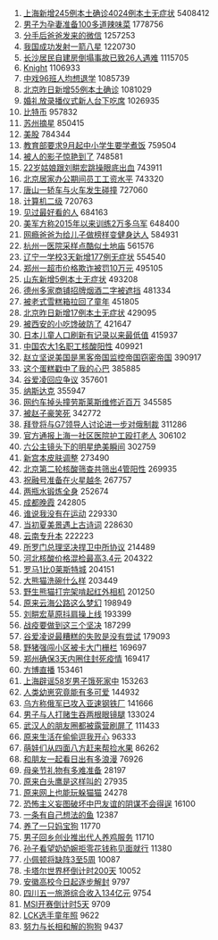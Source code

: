 1. [上海新增245例本土确诊4024例本土无症状](https://s.weibo.com//weibo?q=%23%E4%B8%8A%E6%B5%B7%E6%96%B0%E5%A2%9E245%E4%BE%8B%E6%9C%AC%E5%9C%9F%E7%A1%AE%E8%AF%8A4024%E4%BE%8B%E6%9C%AC%E5%9C%9F%E6%97%A0%E7%97%87%E7%8A%B6%23&Refer=top) 5408412
2. [男子为孕妻准备100多道辣味菜](https://s.weibo.com//weibo?q=%23%E7%94%B7%E5%AD%90%E4%B8%BA%E5%AD%95%E5%A6%BB%E5%87%86%E5%A4%87100%E5%A4%9A%E9%81%93%E8%BE%A3%E5%91%B3%E8%8F%9C%23&Refer=top) 1778756
3. [分手后爸爸发来的微信](https://s.weibo.com//weibo?q=%23%E5%88%86%E6%89%8B%E5%90%8E%E7%88%B8%E7%88%B8%E5%8F%91%E6%9D%A5%E7%9A%84%E5%BE%AE%E4%BF%A1%23&Refer=top) 1257253
4. [我国成功发射一箭八星](https://s.weibo.com//weibo?q=%23%E6%88%91%E5%9B%BD%E6%88%90%E5%8A%9F%E5%8F%91%E5%B0%84%E4%B8%80%E7%AE%AD%E5%85%AB%E6%98%9F%23&Refer=top) 1220730
5. [长沙居民自建房倒塌事故已致26人遇难](https://s.weibo.com//weibo?q=%23%E9%95%BF%E6%B2%99%E5%B1%85%E6%B0%91%E8%87%AA%E5%BB%BA%E6%88%BF%E5%80%92%E5%A1%8C%E4%BA%8B%E6%95%85%E5%B7%B2%E8%87%B426%E4%BA%BA%E9%81%87%E9%9A%BE%23&Refer=top) 1115705
6. [Knight](https://s.weibo.com//weibo?q=Knight&Refer=top) 1106933
7. [中戏96班人均想退学](https://s.weibo.com//weibo?q=%23%E4%B8%AD%E6%88%8F96%E7%8F%AD%E4%BA%BA%E5%9D%87%E6%83%B3%E9%80%80%E5%AD%A6%23&Refer=top) 1085739
8. [北京昨日新增55例本土确诊](https://s.weibo.com//weibo?q=%23%E5%8C%97%E4%BA%AC%E6%98%A8%E6%97%A5%E6%96%B0%E5%A2%9E55%E4%BE%8B%E6%9C%AC%E5%9C%9F%E7%A1%AE%E8%AF%8A%23&Refer=top) 1081029
9. [婚礼放录播仪式新人台下吃席](https://s.weibo.com//weibo?q=%23%E5%A9%9A%E7%A4%BC%E6%94%BE%E5%BD%95%E6%92%AD%E4%BB%AA%E5%BC%8F%E6%96%B0%E4%BA%BA%E5%8F%B0%E4%B8%8B%E5%90%83%E5%B8%AD%23&Refer=top) 1026935
10. [比特币](https://s.weibo.com//weibo?q=%E6%AF%94%E7%89%B9%E5%B8%81&Refer=top) 957832
11. [苏州摘星](https://s.weibo.com//weibo?q=%23%E8%8B%8F%E5%B7%9E%E6%91%98%E6%98%9F%23&Refer=top) 850415
12. [美股](https://s.weibo.com//weibo?q=%23%E7%BE%8E%E8%82%A1%23&Refer=top) 784344
13. [教育部要求9月起中小学生要学煮饭](https://s.weibo.com//weibo?q=%23%E6%95%99%E8%82%B2%E9%83%A8%E8%A6%81%E6%B1%829%E6%9C%88%E8%B5%B7%E4%B8%AD%E5%B0%8F%E5%AD%A6%E7%94%9F%E8%A6%81%E5%AD%A6%E7%85%AE%E9%A5%AD%23&Refer=top) 759504
14. [被人的影子惊艳到了](https://s.weibo.com//weibo?q=%23%E8%A2%AB%E4%BA%BA%E7%9A%84%E5%BD%B1%E5%AD%90%E6%83%8A%E8%89%B3%E5%88%B0%E4%BA%86%23&Refer=top) 748581
15. [22岁姑娘跟刘畊宏跳操眼底出血](https://s.weibo.com//weibo?q=%2322%E5%B2%81%E5%A7%91%E5%A8%98%E8%B7%9F%E5%88%98%E7%95%8A%E5%AE%8F%E8%B7%B3%E6%93%8D%E7%9C%BC%E5%BA%95%E5%87%BA%E8%A1%80%23&Refer=top) 743911
16. [北京居家办公期间员工工资水平](https://s.weibo.com//weibo?q=%23%E5%8C%97%E4%BA%AC%E5%B1%85%E5%AE%B6%E5%8A%9E%E5%85%AC%E6%9C%9F%E9%97%B4%E5%91%98%E5%B7%A5%E5%B7%A5%E8%B5%84%E6%B0%B4%E5%B9%B3%23&Refer=top) 743320
17. [唐山一轿车与火车发生碰撞](https://s.weibo.com//weibo?q=%23%E5%94%90%E5%B1%B1%E4%B8%80%E8%BD%BF%E8%BD%A6%E4%B8%8E%E7%81%AB%E8%BD%A6%E5%8F%91%E7%94%9F%E7%A2%B0%E6%92%9E%23&Refer=top) 727060
18. [计算机二级](https://s.weibo.com//weibo?q=%E8%AE%A1%E7%AE%97%E6%9C%BA%E4%BA%8C%E7%BA%A7&Refer=top) 720763
19. [见过最好看的人](https://s.weibo.com//weibo?q=%23%E8%A7%81%E8%BF%87%E6%9C%80%E5%A5%BD%E7%9C%8B%E7%9A%84%E4%BA%BA%23&Refer=top) 684163
20. [美军方称2015年以来训练2万多乌军](https://s.weibo.com//weibo?q=%23%E7%BE%8E%E5%86%9B%E6%96%B9%E7%A7%B02015%E5%B9%B4%E4%BB%A5%E6%9D%A5%E8%AE%AD%E7%BB%832%E4%B8%87%E5%A4%9A%E4%B9%8C%E5%86%9B%23&Refer=top) 648400
21. [网瘾爸爸为给儿子做榜样变健身达人](https://s.weibo.com//weibo?q=%23%E7%BD%91%E7%98%BE%E7%88%B8%E7%88%B8%E4%B8%BA%E7%BB%99%E5%84%BF%E5%AD%90%E5%81%9A%E6%A6%9C%E6%A0%B7%E5%8F%98%E5%81%A5%E8%BA%AB%E8%BE%BE%E4%BA%BA%23&Refer=top) 584931
22. [杭州一医院采样点酷似土地庙](https://s.weibo.com//weibo?q=%23%E6%9D%AD%E5%B7%9E%E4%B8%80%E5%8C%BB%E9%99%A2%E9%87%87%E6%A0%B7%E7%82%B9%E9%85%B7%E4%BC%BC%E5%9C%9F%E5%9C%B0%E5%BA%99%23&Refer=top) 561576
23. [辽宁一学校3天新增177例无症状](https://s.weibo.com//weibo?q=%23%E8%BE%BD%E5%AE%81%E4%B8%80%E5%AD%A6%E6%A0%A13%E5%A4%A9%E6%96%B0%E5%A2%9E177%E4%BE%8B%E6%97%A0%E7%97%87%E7%8A%B6%23&Refer=top) 554540
24. [郑州一超市价格欺诈被罚10万元](https://s.weibo.com//weibo?q=%23%E9%83%91%E5%B7%9E%E4%B8%80%E8%B6%85%E5%B8%82%E4%BB%B7%E6%A0%BC%E6%AC%BA%E8%AF%88%E8%A2%AB%E7%BD%9A10%E4%B8%87%E5%85%83%23&Refer=top) 495105
25. [山东新增5例本土无症状](https://s.weibo.com//weibo?q=%23%E5%B1%B1%E4%B8%9C%E6%96%B0%E5%A2%9E5%E4%BE%8B%E6%9C%AC%E5%9C%9F%E6%97%A0%E7%97%87%E7%8A%B6%23&Refer=top) 493208
26. [德州多家商铺招牌烟酒二字被遮挡](https://s.weibo.com//weibo?q=%23%E5%BE%B7%E5%B7%9E%E5%A4%9A%E5%AE%B6%E5%95%86%E9%93%BA%E6%8B%9B%E7%89%8C%E7%83%9F%E9%85%92%E4%BA%8C%E5%AD%97%E8%A2%AB%E9%81%AE%E6%8C%A1%23&Refer=top) 481334
27. [被老式雪糕箱拉回了童年](https://s.weibo.com//weibo?q=%23%E8%A2%AB%E8%80%81%E5%BC%8F%E9%9B%AA%E7%B3%95%E7%AE%B1%E6%8B%89%E5%9B%9E%E4%BA%86%E7%AB%A5%E5%B9%B4%23&Refer=top) 451805
28. [北京昨日新增17例本土无症状](https://s.weibo.com//weibo?q=%23%E5%8C%97%E4%BA%AC%E6%98%A8%E6%97%A5%E6%96%B0%E5%A2%9E17%E4%BE%8B%E6%9C%AC%E5%9C%9F%E6%97%A0%E7%97%87%E7%8A%B6%23&Refer=top) 429095
29. [被西安的小吃馋破防了](https://s.weibo.com//weibo?q=%23%E8%A2%AB%E8%A5%BF%E5%AE%89%E7%9A%84%E5%B0%8F%E5%90%83%E9%A6%8B%E7%A0%B4%E9%98%B2%E4%BA%86%23&Refer=top) 421647
30. [日本儿童人口刷新有记录以来最低值](https://s.weibo.com//weibo?q=%23%E6%97%A5%E6%9C%AC%E5%84%BF%E7%AB%A5%E4%BA%BA%E5%8F%A3%E5%88%B7%E6%96%B0%E6%9C%89%E8%AE%B0%E5%BD%95%E4%BB%A5%E6%9D%A5%E6%9C%80%E4%BD%8E%E5%80%BC%23&Refer=top) 415937
31. [中国农大1名职工核酸阳性](https://s.weibo.com//weibo?q=%23%E4%B8%AD%E5%9B%BD%E5%86%9C%E5%A4%A71%E5%90%8D%E8%81%8C%E5%B7%A5%E6%A0%B8%E9%85%B8%E9%98%B3%E6%80%A7%23&Refer=top) 409921
32. [赵立坚说美国是黑客帝国监控帝国窃密帝国](https://s.weibo.com//weibo?q=%23%E8%B5%B5%E7%AB%8B%E5%9D%9A%E8%AF%B4%E7%BE%8E%E5%9B%BD%E6%98%AF%E9%BB%91%E5%AE%A2%E5%B8%9D%E5%9B%BD%E7%9B%91%E6%8E%A7%E5%B8%9D%E5%9B%BD%E7%AA%83%E5%AF%86%E5%B8%9D%E5%9B%BD%23&Refer=top) 390917
33. [这个蛋糕戳中了我的心巴](https://s.weibo.com//weibo?q=%23%E8%BF%99%E4%B8%AA%E8%9B%8B%E7%B3%95%E6%88%B3%E4%B8%AD%E4%BA%86%E6%88%91%E7%9A%84%E5%BF%83%E5%B7%B4%23&Refer=top) 385885
34. [谷爱凌回应争议](https://s.weibo.com//weibo?q=%23%E8%B0%B7%E7%88%B1%E5%87%8C%E5%9B%9E%E5%BA%94%E4%BA%89%E8%AE%AE%23&Refer=top) 357601
35. [纳斯达克](https://s.weibo.com//weibo?q=%E7%BA%B3%E6%96%AF%E8%BE%BE%E5%85%8B&Refer=top) 355947
36. [网约车掉头撞劳斯莱斯维修近百万](https://s.weibo.com//weibo?q=%23%E7%BD%91%E7%BA%A6%E8%BD%A6%E6%8E%89%E5%A4%B4%E6%92%9E%E5%8A%B3%E6%96%AF%E8%8E%B1%E6%96%AF%E7%BB%B4%E4%BF%AE%E8%BF%91%E7%99%BE%E4%B8%87%23&Refer=top) 345585
37. [被赵子豪笑死](https://s.weibo.com//weibo?q=%E8%A2%AB%E8%B5%B5%E5%AD%90%E8%B1%AA%E7%AC%91%E6%AD%BB&Refer=top) 342772
38. [拜登将与G7领导人讨论进一步对俄制裁](https://s.weibo.com//weibo?q=%23%E6%8B%9C%E7%99%BB%E5%B0%86%E4%B8%8EG7%E9%A2%86%E5%AF%BC%E4%BA%BA%E8%AE%A8%E8%AE%BA%E8%BF%9B%E4%B8%80%E6%AD%A5%E5%AF%B9%E4%BF%84%E5%88%B6%E8%A3%81%23&Refer=top) 311286
39. [官方通报上海一社区医院护工殴打老人](https://s.weibo.com//weibo?q=%23%E5%AE%98%E6%96%B9%E9%80%9A%E6%8A%A5%E4%B8%8A%E6%B5%B7%E4%B8%80%E7%A4%BE%E5%8C%BA%E5%8C%BB%E9%99%A2%E6%8A%A4%E5%B7%A5%E6%AE%B4%E6%89%93%E8%80%81%E4%BA%BA%23&Refer=top) 306102
40. [六公主镜头下的明星绝美瞬间](https://s.weibo.com//weibo?q=%23%E5%85%AD%E5%85%AC%E4%B8%BB%E9%95%9C%E5%A4%B4%E4%B8%8B%E7%9A%84%E6%98%8E%E6%98%9F%E7%BB%9D%E7%BE%8E%E7%9E%AC%E9%97%B4%23&Refer=top) 302759
41. [新宫本皮肤调整](https://s.weibo.com//weibo?q=%E6%96%B0%E5%AE%AB%E6%9C%AC%E7%9A%AE%E8%82%A4%E8%B0%83%E6%95%B4&Refer=top) 273490
42. [北京第二轮核酸筛查共筛出4管阳性](https://s.weibo.com//weibo?q=%23%E5%8C%97%E4%BA%AC%E7%AC%AC%E4%BA%8C%E8%BD%AE%E6%A0%B8%E9%85%B8%E7%AD%9B%E6%9F%A5%E5%85%B1%E7%AD%9B%E5%87%BA4%E7%AE%A1%E9%98%B3%E6%80%A7%23&Refer=top) 269935
43. [祝融号准备在火星越冬](https://s.weibo.com//weibo?q=%23%E7%A5%9D%E8%9E%8D%E5%8F%B7%E5%87%86%E5%A4%87%E5%9C%A8%E7%81%AB%E6%98%9F%E8%B6%8A%E5%86%AC%23&Refer=top) 267757
44. [两瓶水锻炼全身](https://s.weibo.com//weibo?q=%23%E4%B8%A4%E7%93%B6%E6%B0%B4%E9%94%BB%E7%82%BC%E5%85%A8%E8%BA%AB%23&Refer=top) 252674
45. [成都晚霞](https://s.weibo.com//weibo?q=%23%E6%88%90%E9%83%BD%E6%99%9A%E9%9C%9E%23&Refer=top) 242805
46. [谁说我没有在运动](https://s.weibo.com//weibo?q=%23%E8%B0%81%E8%AF%B4%E6%88%91%E6%B2%A1%E6%9C%89%E5%9C%A8%E8%BF%90%E5%8A%A8%23&Refer=top) 229330
47. [当初夏美景遇上古诗词](https://s.weibo.com//weibo?q=%23%E5%BD%93%E5%88%9D%E5%A4%8F%E7%BE%8E%E6%99%AF%E9%81%87%E4%B8%8A%E5%8F%A4%E8%AF%97%E8%AF%8D%23&Refer=top) 228630
48. [云南专升本](https://s.weibo.com//weibo?q=%E4%BA%91%E5%8D%97%E4%B8%93%E5%8D%87%E6%9C%AC&Refer=top) 222223
49. [所罗门总理坚决捍卫中所协议](https://s.weibo.com//weibo?q=%23%E6%89%80%E7%BD%97%E9%97%A8%E6%80%BB%E7%90%86%E5%9D%9A%E5%86%B3%E6%8D%8D%E5%8D%AB%E4%B8%AD%E6%89%80%E5%8D%8F%E8%AE%AE%23&Refer=top) 214489
50. [河北核酸价格混检最高3.4元](https://s.weibo.com//weibo?q=%23%E6%B2%B3%E5%8C%97%E6%A0%B8%E9%85%B8%E4%BB%B7%E6%A0%BC%E6%B7%B7%E6%A3%80%E6%9C%80%E9%AB%983.4%E5%85%83%23&Refer=top) 204322
51. [罗马1比0莱斯特城](https://s.weibo.com//weibo?q=%23%E7%BD%97%E9%A9%AC1%E6%AF%940%E8%8E%B1%E6%96%AF%E7%89%B9%E5%9F%8E%23&Refer=top) 204151
52. [大熊猫洗碗什么样](https://s.weibo.com//weibo?q=%23%E5%A4%A7%E7%86%8A%E7%8C%AB%E6%B4%97%E7%A2%97%E4%BB%80%E4%B9%88%E6%A0%B7%23&Refer=top) 203449
53. [野生熊猫打完架啃起红外相机](https://s.weibo.com//weibo?q=%23%E9%87%8E%E7%94%9F%E7%86%8A%E7%8C%AB%E6%89%93%E5%AE%8C%E6%9E%B6%E5%95%83%E8%B5%B7%E7%BA%A2%E5%A4%96%E7%9B%B8%E6%9C%BA%23&Refer=top) 201250
54. [原来云海公路这么梦幻](https://s.weibo.com//weibo?q=%23%E5%8E%9F%E6%9D%A5%E4%BA%91%E6%B5%B7%E5%85%AC%E8%B7%AF%E8%BF%99%E4%B9%88%E6%A2%A6%E5%B9%BB%23&Refer=top) 198949
55. [刘畊宏草原抖肩操上线](https://s.weibo.com//weibo?q=%23%E5%88%98%E7%95%8A%E5%AE%8F%E8%8D%89%E5%8E%9F%E6%8A%96%E8%82%A9%E6%93%8D%E4%B8%8A%E7%BA%BF%23&Refer=top) 193399
56. [战疫要做到这三个坚决](https://s.weibo.com//weibo?q=%23%E6%88%98%E7%96%AB%E8%A6%81%E5%81%9A%E5%88%B0%E8%BF%99%E4%B8%89%E4%B8%AA%E5%9D%9A%E5%86%B3%23&Refer=top) 187299
57. [谷爱凌说最糟糕的失败是没有尝试](https://s.weibo.com//weibo?q=%23%E8%B0%B7%E7%88%B1%E5%87%8C%E8%AF%B4%E6%9C%80%E7%B3%9F%E7%B3%95%E7%9A%84%E5%A4%B1%E8%B4%A5%E6%98%AF%E6%B2%A1%E6%9C%89%E5%B0%9D%E8%AF%95%23&Refer=top) 179093
58. [野猪强闯小区被卡大门栅栏](https://s.weibo.com//weibo?q=%23%E9%87%8E%E7%8C%AA%E5%BC%BA%E9%97%AF%E5%B0%8F%E5%8C%BA%E8%A2%AB%E5%8D%A1%E5%A4%A7%E9%97%A8%E6%A0%85%E6%A0%8F%23&Refer=top) 169697
59. [郑州确保3天内圈住封死疫情](https://s.weibo.com//weibo?q=%23%E9%83%91%E5%B7%9E%E7%A1%AE%E4%BF%9D3%E5%A4%A9%E5%86%85%E5%9C%88%E4%BD%8F%E5%B0%81%E6%AD%BB%E7%96%AB%E6%83%85%23&Refer=top) 169417
60. [方博直播](https://s.weibo.com//weibo?q=%E6%96%B9%E5%8D%9A%E7%9B%B4%E6%92%AD&Refer=top) 153461
61. [上海辟谣58岁男子饿死家中](https://s.weibo.com//weibo?q=%23%E4%B8%8A%E6%B5%B7%E8%BE%9F%E8%B0%A358%E5%B2%81%E7%94%B7%E5%AD%90%E9%A5%BF%E6%AD%BB%E5%AE%B6%E4%B8%AD%23&Refer=top) 153263
62. [人类幼崽究竟能有多可爱](https://s.weibo.com//weibo?q=%23%E4%BA%BA%E7%B1%BB%E5%B9%BC%E5%B4%BD%E7%A9%B6%E7%AB%9F%E8%83%BD%E6%9C%89%E5%A4%9A%E5%8F%AF%E7%88%B1%23&Refer=top) 144932
63. [乌方称俄军已攻入亚速钢铁厂](https://s.weibo.com//weibo?q=%23%E4%B9%8C%E6%96%B9%E7%A7%B0%E4%BF%84%E5%86%9B%E5%B7%B2%E6%94%BB%E5%85%A5%E4%BA%9A%E9%80%9F%E9%92%A2%E9%93%81%E5%8E%82%23&Refer=top) 141666
64. [男子与人打赌生吞两根眼镜腿](https://s.weibo.com//weibo?q=%23%E7%94%B7%E5%AD%90%E4%B8%8E%E4%BA%BA%E6%89%93%E8%B5%8C%E7%94%9F%E5%90%9E%E4%B8%A4%E6%A0%B9%E7%9C%BC%E9%95%9C%E8%85%BF%23&Refer=top) 133024
65. [武汉人的朋友圈都被露营刷屏了](https://s.weibo.com//weibo?q=%23%E6%AD%A6%E6%B1%89%E4%BA%BA%E7%9A%84%E6%9C%8B%E5%8F%8B%E5%9C%88%E9%83%BD%E8%A2%AB%E9%9C%B2%E8%90%A5%E5%88%B7%E5%B1%8F%E4%BA%86%23&Refer=top) 111433
66. [原来生活在偷偷逗我开心](https://s.weibo.com//weibo?q=%23%E5%8E%9F%E6%9D%A5%E7%94%9F%E6%B4%BB%E5%9C%A8%E5%81%B7%E5%81%B7%E9%80%97%E6%88%91%E5%BC%80%E5%BF%83%23&Refer=top) 96333
67. [萌娃们从四面八方赶来帮捡水果](https://s.weibo.com//weibo?q=%23%E8%90%8C%E5%A8%83%E4%BB%AC%E4%BB%8E%E5%9B%9B%E9%9D%A2%E5%85%AB%E6%96%B9%E8%B5%B6%E6%9D%A5%E5%B8%AE%E6%8D%A1%E6%B0%B4%E6%9E%9C%23&Refer=top) 86262
68. [和朋友一起看日出有多浪漫](https://s.weibo.com//weibo?q=%23%E5%92%8C%E6%9C%8B%E5%8F%8B%E4%B8%80%E8%B5%B7%E7%9C%8B%E6%97%A5%E5%87%BA%E6%9C%89%E5%A4%9A%E6%B5%AA%E6%BC%AB%23&Refer=top) 76926
69. [母亲节礼物有多难准备](https://s.weibo.com//weibo?q=%23%E6%AF%8D%E4%BA%B2%E8%8A%82%E7%A4%BC%E7%89%A9%E6%9C%89%E5%A4%9A%E9%9A%BE%E5%87%86%E5%A4%87%23&Refer=top) 28197
70. [原来白头鹰是这样叫的](https://s.weibo.com//weibo?q=%23%E5%8E%9F%E6%9D%A5%E7%99%BD%E5%A4%B4%E9%B9%B0%E6%98%AF%E8%BF%99%E6%A0%B7%E5%8F%AB%E7%9A%84%23&Refer=top) 27935
71. [原来网上也能玩躲猫猫](https://s.weibo.com//weibo?q=%23%E5%8E%9F%E6%9D%A5%E7%BD%91%E4%B8%8A%E4%B9%9F%E8%83%BD%E7%8E%A9%E8%BA%B2%E7%8C%AB%E7%8C%AB%23&Refer=top) 24278
72. [恐怖主义妄图破坏中巴友谊的阴谋不会得逞](https://s.weibo.com//weibo?q=%23%E6%81%90%E6%80%96%E4%B8%BB%E4%B9%89%E5%A6%84%E5%9B%BE%E7%A0%B4%E5%9D%8F%E4%B8%AD%E5%B7%B4%E5%8F%8B%E8%B0%8A%E7%9A%84%E9%98%B4%E8%B0%8B%E4%B8%8D%E4%BC%9A%E5%BE%97%E9%80%9E%23&Refer=top) 16100
73. [一条有自己想法的鱼](https://s.weibo.com//weibo?q=%23%E4%B8%80%E6%9D%A1%E6%9C%89%E8%87%AA%E5%B7%B1%E6%83%B3%E6%B3%95%E7%9A%84%E9%B1%BC%23&Refer=top) 12387
74. [养了一只妈宝狗](https://s.weibo.com//weibo?q=%23%E5%85%BB%E4%BA%86%E4%B8%80%E5%8F%AA%E5%A6%88%E5%AE%9D%E7%8B%97%23&Refer=top) 11770
75. [男子回乡创业推出代人养鸡服务](https://s.weibo.com//weibo?q=%23%E7%94%B7%E5%AD%90%E5%9B%9E%E4%B9%A1%E5%88%9B%E4%B8%9A%E6%8E%A8%E5%87%BA%E4%BB%A3%E4%BA%BA%E5%85%BB%E9%B8%A1%E6%9C%8D%E5%8A%A1%23&Refer=top) 11710
76. [孙子看望奶奶婉拒零花钱称见面就行](https://s.weibo.com//weibo?q=%23%E5%AD%99%E5%AD%90%E7%9C%8B%E6%9C%9B%E5%A5%B6%E5%A5%B6%E5%A9%89%E6%8B%92%E9%9B%B6%E8%8A%B1%E9%92%B1%E7%A7%B0%E8%A7%81%E9%9D%A2%E5%B0%B1%E8%A1%8C%23&Refer=top) 11380
77. [小佩顿将缺阵3至5周](https://s.weibo.com//weibo?q=%23%E5%B0%8F%E4%BD%A9%E9%A1%BF%E5%B0%86%E7%BC%BA%E9%98%B53%E8%87%B35%E5%91%A8%23&Refer=top) 10087
78. [卡塔尔世界杯倒计时200天](https://s.weibo.com//weibo?q=%23%E5%8D%A1%E5%A1%94%E5%B0%94%E4%B8%96%E7%95%8C%E6%9D%AF%E5%80%92%E8%AE%A1%E6%97%B6200%E5%A4%A9%23&Refer=top) 10052
79. [安徽高校今日起逐步解封](https://s.weibo.com//weibo?q=%23%E5%AE%89%E5%BE%BD%E9%AB%98%E6%A0%A1%E4%BB%8A%E6%97%A5%E8%B5%B7%E9%80%90%E6%AD%A5%E8%A7%A3%E5%B0%81%23&Refer=top) 9797
80. [四川五一旅游综合收入134亿元](https://s.weibo.com//weibo?q=%23%E5%9B%9B%E5%B7%9D%E4%BA%94%E4%B8%80%E6%97%85%E6%B8%B8%E7%BB%BC%E5%90%88%E6%94%B6%E5%85%A5134%E4%BA%BF%E5%85%83%23&Refer=top) 9754
81. [MSI开赛倒计时5天](https://s.weibo.com//weibo?q=%23MSI%E5%BC%80%E8%B5%9B%E5%80%92%E8%AE%A1%E6%97%B65%E5%A4%A9%23&Refer=top) 9709
82. [LCK选手童年照](https://s.weibo.com//weibo?q=%23LCK%E9%80%89%E6%89%8B%E7%AB%A5%E5%B9%B4%E7%85%A7%23&Refer=top) 9622
83. [努力与长相和解的狗狗](https://s.weibo.com//weibo?q=%23%E5%8A%AA%E5%8A%9B%E4%B8%8E%E9%95%BF%E7%9B%B8%E5%92%8C%E8%A7%A3%E7%9A%84%E7%8B%97%E7%8B%97%23&Refer=top) 9437
